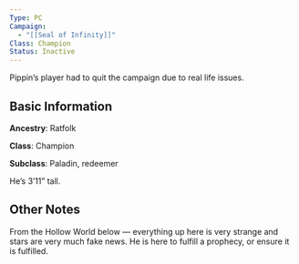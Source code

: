 ```yaml
---
Type: PC
Campaign:
  - "[[Seal of Infinity]]"
Class: Champion
Status: Inactive
---
```

Pippin’s player had to quit the campaign due to real life issues.

## Basic Information
**Ancestry**: Ratfolk

**Class**: Champion

**Subclass**: Paladin, redeemer

He’s 3’11” tall.
## Other Notes
From the Hollow World below — everything up here is very strange and stars are very much fake news. He is here to fulfill a prophecy, or ensure it is fulfilled.
